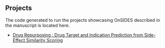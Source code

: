 ## Projects

The code generated to run the projects showcasing OnSIDES described in the manuscript is located here.

- [Drug Repurposing : Drug Target and Indication Prediction from Side-Effect Similarity Scoring](./drug_target_indication_prediction/)
